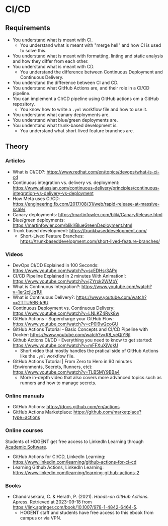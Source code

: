 # CI/CD

## Requirements

-   You understand what is meant with CI.
    -   You understand what is meant with "merge hell" and how CI is used to solve this.
-   You understand what is meant with formatting, linting and static analysis and how they differ from each other.
-   You understand what is meant with CD.
    -   You understand the difference between Continuous Deployment and Continuous Delivery.
-   You understand the difference between CI and CD.
-   You understand what GitHub Actions are, and their role in a CI/CD pipeline.
-   You can implement a CI/CD pipeline using GitHub actions om a GitHub repository.
    -   You know how to write a `.yml` workflow file and how to use it.
-   You understand what canary deployments are.
-   You understand what blue/green deployments are.
-   You understand what trunk-based development is.
    -   You understand what short-lived feature branches are.

## Theory

### Articles

-   What is CI/CD?: https://www.redhat.com/en/topics/devops/what-is-ci-cd
-   Continuous integration vs. delivery vs. deployment: https://www.atlassian.com/continuous-delivery/principles/continuous-integration-vs-delivery-vs-deployment
-   How Meta uses CI/CD: https://engineering.fb.com/2017/08/31/web/rapid-release-at-massive-scale/
-   Canary deployments: https://martinfowler.com/bliki/CanaryRelease.html
-   Blue/green deployments: https://martinfowler.com/bliki/BlueGreenDeployment.html
-   Trunk based development: https://trunkbaseddevelopment.com/
    -   Short-Lived Feature Branches: https://trunkbaseddevelopment.com/short-lived-feature-branches/

### Videos

-   DevOps CI/CD Explained in 100 Seconds: https://www.youtube.com/watch?v=scEDHsr3APg
-   CI/CD Pipeline Explained in 2 minutes With Animation!: https://www.youtube.com/watch?v=jZYrxk2WMbY
-   What is Continuous Integration?: https://www.youtube.com/watch?v=1er2cjUq1UI
-   What is Continuous Delivery?: https://www.youtube.com/watch?v=2TTU5BB-k9U
-   Continuous Deployment vs. Continuous Delivery: https://www.youtube.com/watch?v=LNLKZ4Rvk8w
-   GitHub Actions - Supercharge your GitHub Flow: https://www.youtube.com/watch?v=cP0I9w2coGU
-   GitHub Actions Tutorial - Basic Concepts and CI/CD Pipeline with Docker: https://www.youtube.com/watch?v=R8_veQiYBjI
-   Github Actions CI/CD - Everything you need to know to get started: https://www.youtube.com/watch?v=mFFXuXjVgkU
    -   Short video that mostly handles the pratical side of GitHub Actions like the `.yml` workflow file.
-   GitHub Actions Tutorial | From Zero to Hero in 90 minutes (Environments, Secrets, Runners, etc): https://www.youtube.com/watch?v=TLB5MY9BBa4
    -   More in-depth video that also covers more advanced topics such as runners and how to manage secrets.

### Online manuals

-   GitHub Actions: https://docs.github.com/en/actions
-   GitHub Actions Marketplace: https://github.com/marketplace?type=actions

### Online courses

Students of HOGENT get free access to LinkedIn Learning through [Academic Software](https://academicsoftware.eu/login).

-   GitHub Actions for CI/CD, LinkedIn Learning: https://www.linkedin.com/learning/github-actions-for-ci-cd
-   Learning Github Actions, LinkedIn Learning: https://www.linkedin.com/learning/learning-github-actions-2

### Books

-   Chandrasekara, C. & Herath, P. (2021). _Hands-on GitHub Actions._ Apress. Retrieved at 2023-09-18 from https://link.springer.com/book/10.1007/978-1-4842-6464-5.
    -   HOGENT staff and students have free access to this ebook from campus or via VPN.
